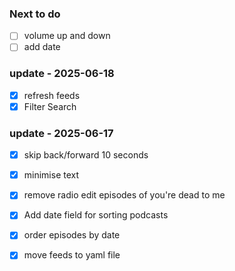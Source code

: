 ### Next to do
- [ ] volume up and down
- [ ] add date

### update - 2025-06-18
- [x] refresh feeds
- [x] Filter Search

### update - 2025-06-17
- [x] skip back/forward 10 seconds
- [x] minimise text
- [x] remove radio edit episodes of you're dead to me 
- [x] Add date field for sorting podcasts
- [x] order episodes by date
- [x] move feeds to yaml file




